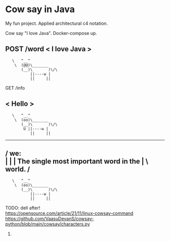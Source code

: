# Cow say in Java

My fun project. Applied architectural c4 notation.

Cow say "I love Java". Docker-compose up.


POST /word
< I love Java >
-------
       \   ^__^
        \  (@@)\_______
           (__)\       )\/\
               ||----w |
               ||     ||


GET /info  

< Hello >
-------
       \   ^__^
        \  (oo)\_______
           (__)\       )\/\
            U ||----w |
               ||     ||


 _______________________________________
/ we:                                   \
|                                       |
| The single most important word in the |
\ world.                                /
 ---------------------------------------
       \   ^__^
        \  (oo)\_______
           (__)\       )\/\
               ||----w |
               ||     ||

TODO: dell after!  
https://opensource.com/article/21/11/linux-cowsay-command  
https://github.com/VaasuDevanS/cowsay-python/blob/main/cowsay/characters.py

1. 